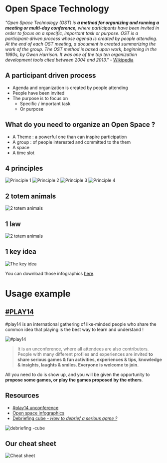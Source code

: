 # Open Space Technology

*"Open Space Technology (OST) is **a method for organizing and running a meeting or multi-day conference**, where participants have been invited in order to focus on a specific, important task or purpose. OST is a participant-driven process whose agenda is created by people attending. At the end of each OST meeting, a document is created summarizing the work of the group. The OST method is based upon work, beginning in the 1980s, by Owen Harrison. It was one of the top ten organization development tools cited between 2004 and 2013."* - [Wikipedia](https://en.wikipedia.org/wiki/Open_Space_Technology)

## A participant driven process
* Agenda and organization is created by people attending
* People have been invited
* The purpose is to focus on
    * Specific / important task
	* Or purpose

## What do you need to organize an Open Space ?
* A Theme : a powerful one than can inspire participation
* A group : of people interested and committed to the them
* A space
* A time slot

## 4 principles
![Principle 1](images/principle-1.png)
![Principle 2](images/principle-2.png)
![Principle 3](images/principle-3.png)
![Principle 4](images/principle-4.png)

## 2 totem animals
![2 totem animals](images/2-totem-animals.png)

## 1 law
![2 totem animals](images/law-of-two-feet.png)

## 1 key idea
![The key idea](images/1-key-idea.png)

You can download those infographics [here](images/open-space-technology.pdf).

# Usage example
## [#PLAY14](https://play14.org/)
#play14 is an international gathering of like-minded people who share the common idea that playing is the best way to learn and understand !

![#play14](images/play14.png)

> It is an unconference, where all attendees are also contributors.  
People with many different profiles and experiences are invited **to share serious games & fun activities, experiences & tips, knowledge & insights, laughts & smiles. Everyone is welcome to join.**

 All you need to do is show up, and you will be given the opportunity to **propose some games, or play the games proposed by the others**.

## Resources
* [#play14 unconference](https://play14.org/)
* [Open space infographics](images/open-space-technology.pdf)
* [Debriefing cube - *How to debrief a serious game ?*](http://www.kilearning.net/TheDebriefingCube_CC-BY_v13.pdf) 

![debriefing -cube](images/debriefing-cube.png)

## Our cheat sheet
![Cheat sheet](images/infographic.png)